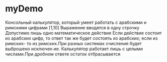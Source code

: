 # myDemo
Консольный калькулятор, который умеет работать с арабскими и римскими цифрами [1,10]
Выражение вводятся в одну строчку
Допустимо лишь одно математическое действие
Если действие состоит из арабских цифр, то ответ так же будет состоять из арабских; если из римских- то из римских.При разных системах счисления будет выброшено исключен
ие.
Калькулятор работает лишь с целыми числами.При дробном ответе остаток отбрасывается

